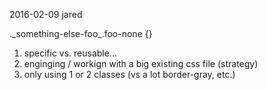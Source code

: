 2016-02-09 jared


<div class="
  _something_ none => display:none
  _something-else none => no animation
">
._something-else-foo_.foo-none {}


<div class=''>

</div>


1. specific vs. reusable...
2. enginging / workign with a big existing css file (strategy)
3. only using 1 or 2 classes (vs a lot border-gray, etc.)
